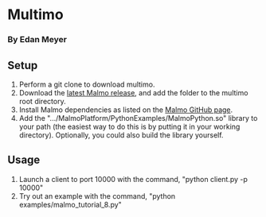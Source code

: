 # Multimo

### By Edan Meyer

## Setup
1. Perform a git clone to download multimo.
2. Download the [latest Malmo release](https://github.com/microsoft/malmo/releases), and add the folder to the multimo root directory.
3. Install Malmo dependencies as listed on the [Malmo GitHub page]([https://github.com/microsoft/malmo](https://github.com/microsoft/malmo)).
4. Add the ".../MalmoPlatform/PythonExamples/MalmoPython.so" library to your path (the easiest way to do this is by putting it in your working directory). Optionally, you could also build the library yourself.

## Usage
1. Launch a client to port 10000 with the command, "python client.py -p 10000"
2. Try out an example with the command, "python examples/malmo_tutorial_8.py"

